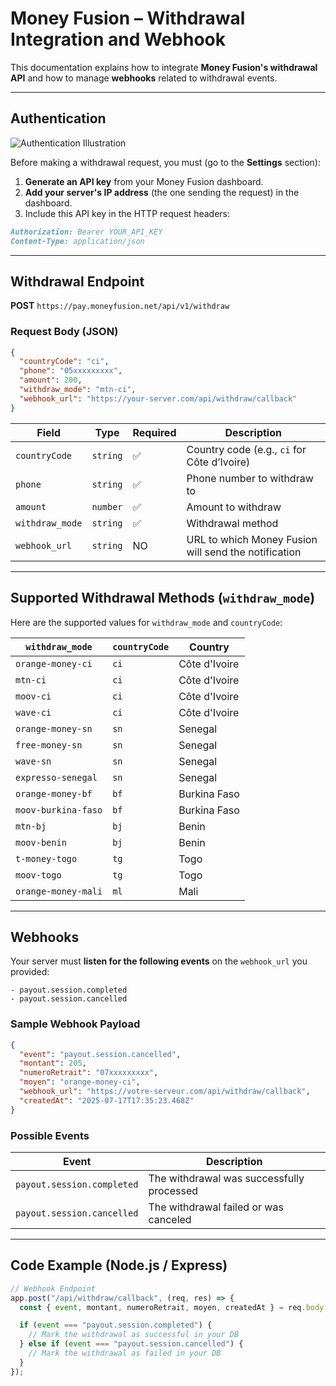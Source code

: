 # Money Fusion – Withdrawal Integration and Webhook

This documentation explains how to integrate **Money Fusion's withdrawal API** and how to manage **webhooks** related to withdrawal events.

---

## Authentication

![Authentication Illustration](https://sc-digital.nyc3.cdn.digitaloceanspaces.com/sc-digital/images/1753185228523-api_key_docs.png)

Before making a withdrawal request, you must (go to the **Settings** section):

1. **Generate an API key** from your Money Fusion dashboard.
2. **Add your server's IP address** (the one sending the request) in the dashboard.
3. Include this API key in the HTTP request headers:

```md
Authorization: Bearer YOUR_API_KEY
Content-Type: application/json
```

---

## Withdrawal Endpoint

**POST** `https://pay.moneyfusion.net/api/v1/withdraw`

### Request Body (JSON)

```json
{
  "countryCode": "ci",
  "phone": "05xxxxxxxxx",
  "amount": 200,
  "withdraw_mode": "mtn-ci",
  "webhook_url": "https://your-server.com/api/withdraw/callback"
}
```

| Field           | Type     | Required | Description                                          |
| --------------- | -------- | -------- | ---------------------------------------------------- |
| `countryCode`   | `string` | ✅       | Country code (e.g., `ci` for Côte d’Ivoire)          |
| `phone`         | `string` | ✅       | Phone number to withdraw to                          |
| `amount`        | `number` | ✅       | Amount to withdraw                                   |
| `withdraw_mode` | `string` | ✅       | Withdrawal method                                    |
| `webhook_url`   | `string` | NO       | URL to which Money Fusion will send the notification |

---

## Supported Withdrawal Methods (`withdraw_mode`)

Here are the supported values for `withdraw_mode` and `countryCode`:

| `withdraw_mode`     | `countryCode` | Country       |
| ------------------- | ------------- | ------------- |
| `orange-money-ci`   | `ci`          | Côte d'Ivoire |
| `mtn-ci`            | `ci`          | Côte d'Ivoire |
| `moov-ci`           | `ci`          | Côte d'Ivoire |
| `wave-ci`           | `ci`          | Côte d'Ivoire |
| `orange-money-sn`   | `sn`          | Senegal       |
| `free-money-sn`     | `sn`          | Senegal       |
| `wave-sn`           | `sn`          | Senegal       |
| `expresso-senegal`  | `sn`          | Senegal       |
| `orange-money-bf`   | `bf`          | Burkina Faso  |
| `moov-burkina-faso` | `bf`          | Burkina Faso  |
| `mtn-bj`            | `bj`          | Benin         |
| `moov-benin`        | `bj`          | Benin         |
| `t-money-togo`      | `tg`          | Togo          |
| `moov-togo`         | `tg`          | Togo          |
| `orange-money-mali` | `ml`          | Mali          |

---

## Webhooks

Your server must **listen for the following events** on the `webhook_url` you provided:

```text
- payout.session.completed
- payout.session.cancelled
```

### Sample Webhook Payload

```json
{
  "event": "payout.session.cancelled",
  "montant": 205,
  "numeroRetrait": "07xxxxxxxxx",
  "moyen": "orange-money-ci",
  "webhook_url": "https://votre-serveur.com/api/withdraw/callback",
  "createdAt": "2025-07-17T17:35:23.468Z"
}
```

### Possible Events

| Event                      | Description                               |
| -------------------------- | ----------------------------------------- |
| `payout.session.completed` | The withdrawal was successfully processed |
| `payout.session.cancelled` | The withdrawal failed or was canceled     |

---

## Code Example (Node.js / Express)

```js
// Webhook Endpoint
app.post("/api/withdraw/callback", (req, res) => {
  const { event, montant, numeroRetrait, moyen, createdAt } = req.body;

  if (event === "payout.session.completed") {
    // Mark the withdrawal as successful in your DB
  } else if (event === "payout.session.cancelled") {
    // Mark the withdrawal as failed in your DB
  }
});
```
